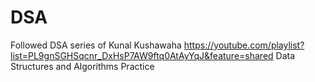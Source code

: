 # DSA
Followed DSA series of Kunal Kushawaha https://youtube.com/playlist?list=PL9gnSGHSqcnr_DxHsP7AW9ftq0AtAyYqJ&feature=shared
Data Structures and Algorithms Practice
